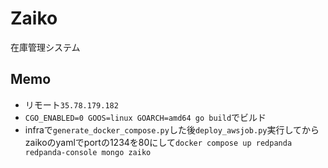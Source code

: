 # Zaiko

在庫管理システム

## Memo

- リモート`35.78.179.182`
- `CGO_ENABLED=0 GOOS=linux GOARCH=amd64 go build`でビルド
- infraで`generate_docker_compose.py`した後`deploy_awsjob.py`実行してからzaikoのyamlでportの1234を80にして`docker compose up redpanda redpanda-console mongo zaiko`
